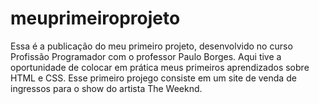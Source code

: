 # meuprimeiroprojeto
Essa é a publicação do meu primeiro projeto, desenvolvido no curso Profissão Programador com o professor Paulo Borges. Aqui tive a oportunidade de colocar em prática meus primeiros aprendizados sobre HTML e CSS. Esse primeiro projego consiste em um site de venda de ingressos para o show do artista The Weeknd.
